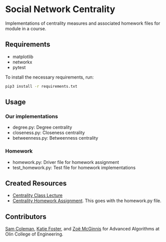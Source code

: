 # Social Network Centrality
Implementations of centrality measures and associated homework files for module in a course.

## Requirements
- matplotlib
- networkx
- pytest

To install the necessary requirements, run:
```bash
pip3 install -r requirements.txt
```

## Usage
### Our implementations
- degree.py: Degree centrality
- closeness.py: Closeness centrality
- betweenness.py: Betweenness centrality

### Homework
- homework.py: Driver file for homework assignment
- test_homework.py: Test file for homework implementations

## Created Resources
- [Centrality Class Lecture](https://docs.google.com/presentation/d/1kEE3DLhWaTp9pyJ7xhlpXhseOrTTPcWXCeq24rOFtLU/edit?usp=sharing)
- [Centrality Homework Assignment](https://docs.google.com/document/d/1jpxY98enh4KUNUiQkOotAaG-jENp54q2rUHLSbHsiLw/edit?usp=sharing). This goes with the homework.py file.

## Contributors
[Sam Coleman](https://github.com/sam-coleman), [Katie Foster](https://github.com/katie608), and
[Zoë McGinnis](https://github.com/Mickmcginnis) for Advanced Algorithms at Olin College of Engineering.
